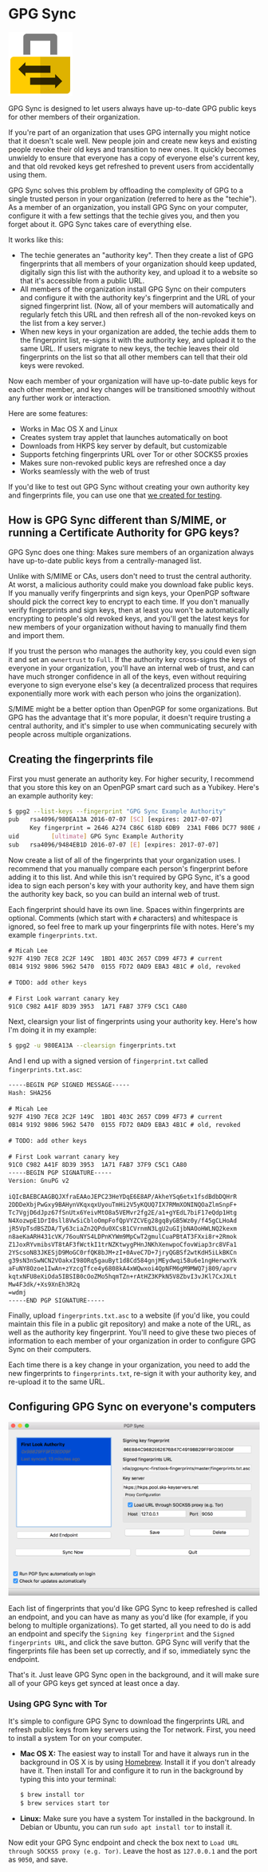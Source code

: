 # GPG Sync

![GPG Sync](/logo/logo.png)

GPG Sync is designed to let users always have up-to-date GPG public keys for other members of their organization.

If you're part of an organization that uses GPG internally you might notice that it doesn't scale well. New people join and create new keys and existing people revoke their old keys and transition to new ones. It quickly becomes unwieldy to ensure that everyone has a copy of everyone else's current key, and that old revoked keys get refreshed to prevent users from accidentally using them.

GPG Sync solves this problem by offloading the complexity of GPG to a single trusted person in your organization (referred to here as the "techie"). As a member of an organization, you install GPG Sync on your computer, configure it with a few settings that the techie gives you, and then you forget about it. GPG Sync takes care of everything else.

It works like this:

* The techie generates an "authority key". Then they create a list of GPG fingerprints that all members of your organization should keep updated, digitally sign this list with the authority key, and upload it to a website so that it's accessible from a public URL.
* All members of the organization install GPG Sync on their computers and configure it with the authority key's fingerprint and the URL of your signed fingerprint list. (Now, all of your members will automatically and regularly fetch this URL and then refresh all of the non-revoked keys on the list from a key server.)
* When new keys in your organization are added, the techie adds them to the fingerprint list, re-signs it with the authority key, and upload it to the same URL. If users migrate to new keys, the techie leaves their old fingerprints on the list so that all other members can tell that their old keys were revoked.

Now each member of your organization will have up-to-date public keys for each other member, and key changes will be transitioned smoothly without any further work or interaction.

Here are some features:

* Works in Mac OS X and Linux
* Creates system tray applet that launches automatically on boot
* Downloads from HKPS key server by default, but customizable
* Supports fetching fingerprints URL over Tor or other SOCKS5 proxies
* Makes sure non-revoked public keys are refreshed once a day
* Works seamlessly with the web of trust

If you'd like to test out GPG Sync without creating your own authority key and fingerprints file, you can use one that [we created for testing](/fingerprints/README.md).

## How is GPG Sync different than S/MIME, or running a Certificate Authority for GPG keys?

GPG Sync does one thing: Makes sure members of an organization always have up-to-date public keys from a centrally-managed list.

Unlike with S/MIME or CAs, users don't need to trust the central authority. At worst, a malicious authority could make you download fake public keys. If you manually verify fingerprints and sign keys, your OpenPGP software should pick the correct key to encrypt to each time. If you don't manually verify fingerprints and sign keys, then at least you won't be automatically encrypting to people's old revoked keys, and you'll get the latest keys for new members of your organization without having to manually find them and import them.

If you trust the person who manages the authority key, you could even sign it and set an `ownertrust` to `Full`. If the authority key cross-signs the keys of everyone in your organization, you'll have an internal web of trust, and can have much stronger confidence in all of the keys, even without requiring everyone to sign everyone else's key (a decentralized process that requires exponentially more work with each person who joins the organization).

S/MIME might be a better option than OpenPGP for some organizations. But GPG has the advantage that it's more popular, it doesn't require trusting a central authority, and it's simpler to use when communicating securely with people across multiple organizations.

## Creating the fingerprints file

First you must generate an authority key. For higher security, I recommend that you store this key on an OpenPGP smart card such as a Yubikey. Here's an example authority key:

```sh
$ gpg2 --list-keys --fingerprint "GPG Sync Example Authority"
pub   rsa4096/980EA13A 2016-07-07 [SC] [expires: 2017-07-07]
      Key fingerprint = 2646 A274 C86C 618D 6DB9  23A1 F0B6 DC77 980E A13A
uid         [ultimate] GPG Sync Example Authority
sub   rsa4096/9484EB1D 2016-07-07 [E] [expires: 2017-07-07]
```

Now create a list of all of the fingerprints that your organization uses. I recommend that you manually compare each person's fingerprint before adding it to this list. And while this isn't required by GPG Sync, it's a good idea to sign each person's key with your authority key, and have them sign the authority key back, so you can build an internal web of trust.

Each fingerprint should have its own line. Spaces within fingerprints are optional. Comments (which start with `#` characters) and whitespace is ignored, so feel free to mark up your fingerprints file with notes. Here's my example `fingerprints.txt`.

```
# Micah Lee
927F 419D 7EC8 2C2F 149C  1BD1 403C 2657 CD99 4F73 # current
0B14 9192 9806 5962 5470  0155 FD72 0AD9 EBA3 4B1C # old, revoked

# TODO: add other keys

# First Look warrant canary key
91C0 C982 A41F 8D39 3953  1A71 FAB7 37F9 C5C1 CA80
```

Next, clearsign your list of fingerprints using your authority key. Here's how I'm doing it in my example:

```sh
$ gpg2 -u 980EA13A --clearsign fingerprints.txt
```

And I end up with a signed version of `fingerprint.txt` called `fingerprints.txt.asc`:

```
-----BEGIN PGP SIGNED MESSAGE-----
Hash: SHA256

# Micah Lee
927F 419D 7EC8 2C2F 149C  1BD1 403C 2657 CD99 4F73 # current
0B14 9192 9806 5962 5470  0155 FD72 0AD9 EBA3 4B1C # old, revoked

# TODO: add other keys

# First Look warrant canary key
91C0 C982 A41F 8D39 3953  1A71 FAB7 37F9 C5C1 CA80
-----BEGIN PGP SIGNATURE-----
Version: GnuPG v2

iQIcBAEBCAAGBQJXfraEAAoJEPC23HeYDqE6E8AP/AkheYSq6etx1fsdBdbDQHrR
2DDDeXbjPwGxy9BAHynVKqxqxUyouTmHi2V5yKQUQ7IX7RMmXONINQOaZlmSnpF+
Tc7VgjD6dJpz67fSnUtx6YeivMtO8a5VEMvr2fg2E/a1+gYEdL7biF17eQdp1Htg
N4XozwpE1DrI0sll8VwSiCbloOmpFofQpVYZCVEg28gq8yGB5Wz0y/f45gCLHoAd
jR5VpTsdBSZDA/Ty63ciaZn2QPdu0XCsB1CVrnmN3LgU2uGIjbNAOoHWLNQ2kexm
n8aeKaARH431cVK/76ouNYS4LDPnKYWm9MpCwT2gmulCuaPBtAT3FXxi8r+2Rmok
Z1JoxRYvmibsVT8tAF3fWctkI1trNZKtwygPHnJNKhXenwpoCfovWiap3rc8VFa1
2YScsoN83JKESjD9MoGC0rfQK8bJM+zI+0AveC7D+7jryQGBSf2wtKdH5iLkBKCn
g39sN3nSwNCN2VOakxI98ORq5gauByt1d8Cd584gnjMEydwqi58u6e1ngHerwxYk
aFuNY8Ozoe1IwAn+zYzcgTfce4y6808kA4xWQwxoi4QpNFM6gM9MWQ7j809/aprv
kqtxNFU8eXiOda5IBSIB0cOoZMo5hqmTZn+rAtHZ3KPkN5V8ZbvI3vJKl7CxJXLt
Mw4F3dk/+Xs9XnEh3R2q
=wdmj
-----END PGP SIGNATURE-----
```

Finally, upload `fingerprints.txt.asc` to a website (if you'd like, you could maintain this file in a public git repository) and make a note of the URL, as well as the authority key fingerprint. You'll need to give these two pieces of information to each member of your organization in order to configure GPG Sync on their computers.

Each time there is a key change in your organization, you need to add the new fingerprints to `fingerprints.txt`, re-sign it with your authority key, and re-upload it to the same URL.

## Configuring GPG Sync on everyone's computers

![Screenshot](/logo/screenshot.png)

Each list of fingerprints that you'd like GPG Sync to keep refreshed is called an endpoint, and you can have as many as you'd like (for example, if you belong to multiple organizations). To get started, all you need to do is add an endpoint and specify the `Signing key fingerprint` and the `Signed fingerprints URL`, and click the save button. GPG Sync will verify that the fingerprints file has been set up correctly, and if so, immediately sync the endpoint.

That's it. Just leave GPG Sync open in the background, and it will make sure all of your GPG keys get synced at least once a day.

### Using GPG Sync with Tor

It's simple to configure GPG Sync to download the fingerprints URL and refresh public keys from key servers using the Tor network. First, you need to install a system Tor on your computer.

* **Mac OS X:** The easiest way to install Tor and have it always run in the background in OS X is by using [Homebrew](http://brew.sh/). Install it if you don't already have it. Then install Tor and configure it to run in the background by typing this into your terminal:

  ```sh
  $ brew install tor
  $ brew services start tor
  ```

* **Linux:** Make sure you have a system Tor installed in the background. In Debian or Ubuntu, you can run `sudo apt install tor` to install it.

Now edit your GPG Sync endpoint and check the box next to `Load URL through SOCKS5 proxy (e.g. Tor)`. Leave the host as `127.0.0.1` and the port as `9050`, and save.
